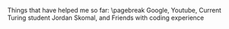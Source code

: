 Things that have helped me so far:
\pagebreak Google,
Youtube,
Current Turing student Jordan Skomal,
and Friends with coding experience
